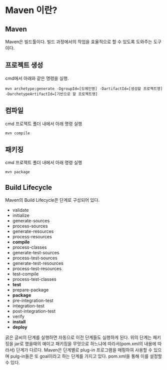 # Maven 이란?

## Maven

Maven은 빌드툴이다. 빌드 과정에서의 작업을 효율적으로 할 수 있도록 도와주는 도구이다.

## 프로젝트 생성

cmd에서 아래와 같은 명령을 실행.

    mvn archetype:generate -DgroupId=[도메인명] -DartifactId=[생성할 프로젝트명] -DarchetypeArtifactId=[기반으로 할 프로젝트명]

## 컴파일

cmd 프로젝트 폴더 내에서 아래 명령 실행

    mvn compile

## 패키징

cmd 프로젝트 폴더 내에서 아래 명령 실행

    mvn package

## Build Lifecycle

Maven의 Build Lifecycle은 단계로 구성되어 있다.

- validate
- initialize
- generate-sources
- process-sources
- generate-resources
- process-resources
- <b>compile</b>
- process-classes
- generate-test-sources
- process-test-sources
- generate-test-resources
- process-test-resources
- test-compile
- process-test-classes
- <b>test</b>
- prepare-package
- <b>package</b>
- pre-integration-test
- integration-test
- post-integration-test
- verify
- <b>install</b>
- <b>deploy</b>

굵은 글씨의 단계를 실행하면 자동으로 이전 단계들도 실행하게 된다. 위의 단계는 패키징을 jar로 했을때의 예이고 패키징을 무엇으로 하느냐에 따라서(pom.xml의 내용에 따라서) 단계가 다르다. Maven은 단계별로 plug-in 프로그램을 매핑하여 사용할 수 있으며 pulg-in들은 또 goal이라고 하는 단계를 가지고 있다. pom.xml을 통해 이를 설정할 수 있다.
